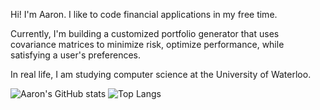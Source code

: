 Hi! I'm Aaron. I like to code financial applications in my free time. 

Currently, I'm building a customized portfolio generator that uses covariance matrices to minimize risk, optimize performance, while satisfying a user's preferences.

In real life, I am studying computer science at the University of Waterloo.

![Aaron's GitHub stats](https://github-readme-stats.vercel.app/api?username=aarongao2028&show_icons=true&theme=dark) ![Top Langs](https://github-readme-stats.vercel.app/api/top-langs/?username=aarongao2028&layout=compact&theme=dark)
